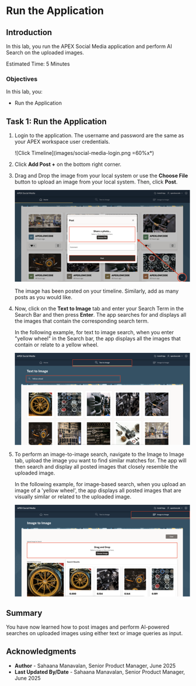 # Run the Application

## Introduction

In this lab, you run the APEX Social Media application and perform AI Search on the uploaded images.

Estimated Time: 5 Minutes

### Objectives

In this lab, you:

- Run the Application

## Task 1: Run the Application

1. Login to the application. The username and password are the same as your APEX workspace user credentials.

    ![Click Timeline](images/social-media-login.png =60%x*)

2. Click **Add Post +** on the bottom right corner.

3. Drag and Drop the image from your local system or use the **Choose File** button to upload an image from your local system. Then, click **Post**.

    ![Click Timeline](images/add-post.png " ")

    The image has been posted on your timeline. Similarly, add as many posts as you would like.

4. Now, click on the **Text to Image** tab and enter your Search Term in the Search Bar and then press **Enter**. The app searches for and displays all the images that contain the corresponding search term.

    In the following example, for text to image search, when you enter "yellow wheel" in the Search bar, the app displays all the images that contain or relate to a yellow wheel.

    ![Text to Image Search](images/img-class.png " ")

5. To perform an image-to-image search, navigate to the Image to Image tab, upload the image you want to find similar matches for. The app will then search and display all posted images that closely resemble the uploaded image.

    In the following example, for image-based search, when you upload an image of a 'yellow wheel', the app displays all posted images that are visually similar or related to the uploaded image.

    ![Image to Image Search](images/image-detect.png " ")

## Summary

You have now learned how to post images and perform AI-powered searches on uploaded images using either text or image queries as input.

## Acknowledgments

- **Author** - Sahaana Manavalan, Senior Product Manager, June 2025
- **Last Updated By/Date** - Sahaana Manavalan, Senior Product Manager, June 2025
